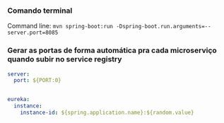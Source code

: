 ### Comando terminal

Command line: ```mvn spring-boot:run -Dspring-boot.run.arguments=--server.port=8085```

### Gerar as portas de forma automática pra cada microserviço quando subir no service registry

```yml 
server:
  port: ${PORT:0}


eureka:
  instance:
    instance-id: ${spring.application.name}:${random.value}
```